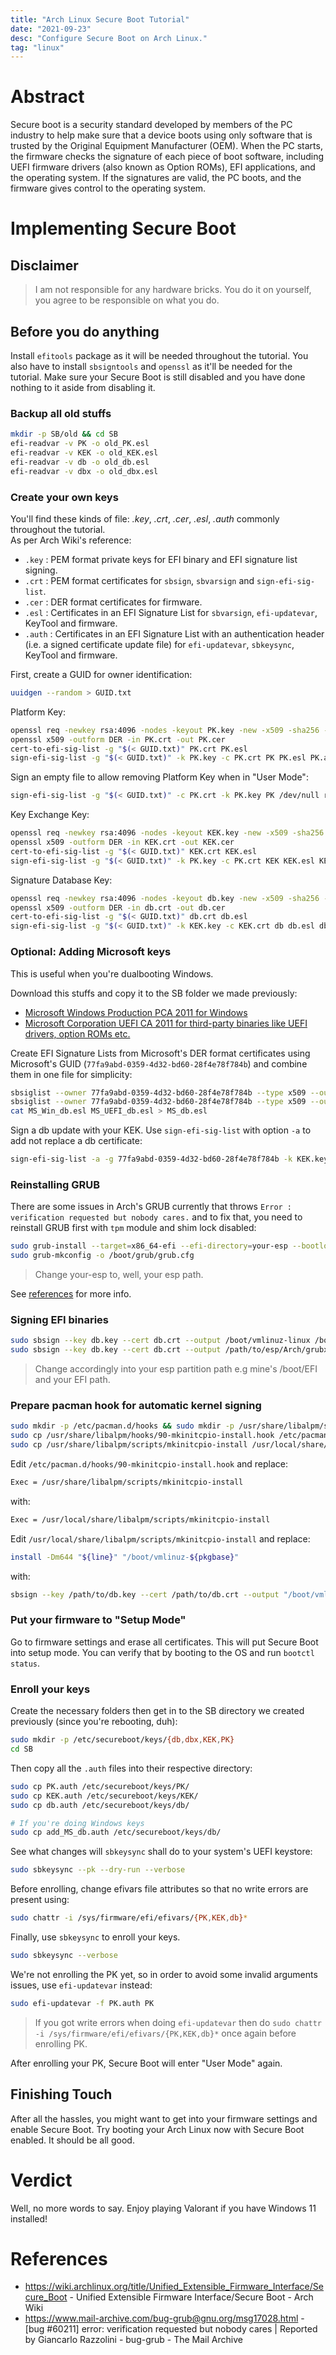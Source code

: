 ```yaml
---
title: "Arch Linux Secure Boot Tutorial"
date: "2021-09-23"
desc: "Configure Secure Boot on Arch Linux."
tag: "linux"
---
```


# Abstract

Secure boot is a security standard developed by members of the PC industry to help make sure that a device boots using only software that is trusted by the Original Equipment Manufacturer (OEM). When the PC starts, the firmware checks the signature of each piece of boot software, including UEFI firmware drivers (also known as Option ROMs), EFI applications, and the operating system. If the signatures are valid, the PC boots, and the firmware gives control to the operating system.

# Implementing Secure Boot

## Disclaimer

> I am not responsible for any hardware bricks. You do it on yourself, you agree to be responsible on what you do.

## Before you do anything

Install `efitools` package as it will be needed throughout the tutorial. You also have to install `sbsigntools` and `openssl` as it'll be needed for the tutorial. Make sure your Secure Boot is still disabled and you have done nothing to it aside from disabling it.

### Backup all old stuffs

```bash
mkdir -p SB/old && cd SB
efi-readvar -v PK -o old_PK.esl
efi-readvar -v KEK -o old_KEK.esl
efi-readvar -v db -o old_db.esl
efi-readvar -v dbx -o old_dbx.esl
```

### Create your own keys

You'll find these kinds of file: _.key_, _.crt_, _.cer_, _.esl_, _.auth_ commonly throughout the tutorial.  
As per Arch Wiki's reference:

- `.key` : PEM format private keys for EFI binary and EFI signature list signing.
- `.crt` : PEM format certificates for `sbsign`, `sbvarsign` and `sign-efi-sig-list`.
- `.cer` : DER format certificates for firmware.
- `.esl` : Certificates in an EFI Signature List for `sbvarsign`, `efi-updatevar`, KeyTool and firmware.
- `.auth` : Certificates in an EFI Signature List with an authentication header (i.e. a signed certificate update file) for `efi-updatevar`, `sbkeysync`, KeyTool and firmware.

First, create a GUID for owner identification:

```bash
uuidgen --random > GUID.txt
```

Platform Key:

```bash
openssl req -newkey rsa:4096 -nodes -keyout PK.key -new -x509 -sha256 -days 3650 -subj "/CN=my Platform Key/" -out PK.crt
openssl x509 -outform DER -in PK.crt -out PK.cer
cert-to-efi-sig-list -g "$(< GUID.txt)" PK.crt PK.esl
sign-efi-sig-list -g "$(< GUID.txt)" -k PK.key -c PK.crt PK PK.esl PK.auth
```

Sign an empty file to allow removing Platform Key when in "User Mode":

```bash
sign-efi-sig-list -g "$(< GUID.txt)" -c PK.crt -k PK.key PK /dev/null rm_PK.auth
```

Key Exchange Key:

```bash
openssl req -newkey rsa:4096 -nodes -keyout KEK.key -new -x509 -sha256 -days 3650 -subj "/CN=my Key Exchange Key/" -out KEK.crt
openssl x509 -outform DER -in KEK.crt -out KEK.cer
cert-to-efi-sig-list -g "$(< GUID.txt)" KEK.crt KEK.esl
sign-efi-sig-list -g "$(< GUID.txt)" -k PK.key -c PK.crt KEK KEK.esl KEK.auth
```

Signature Database Key:

```bash
openssl req -newkey rsa:4096 -nodes -keyout db.key -new -x509 -sha256 -days 3650 -subj "/CN=my Signature Database key/" -out db.crt
openssl x509 -outform DER -in db.crt -out db.cer
cert-to-efi-sig-list -g "$(< GUID.txt)" db.crt db.esl
sign-efi-sig-list -g "$(< GUID.txt)" -k KEK.key -c KEK.crt db db.esl db.auth
```

### Optional: Adding Microsoft keys

This is useful when you're dualbooting Windows.

Download this stuffs and copy it to the SB folder we made previously:

- [Microsoft Windows Production PCA 2011 for Windows](https://www.microsoft.com/pkiops/certs/MicWinProPCA2011_2011-10-19.crt)
- [Microsoft Corporation UEFI CA 2011 for third-party binaries like UEFI drivers, option ROMs etc.](https://www.microsoft.com/pkiops/certs/MicCorUEFCA2011_2011-06-27.crt)

Create EFI Signature Lists from Microsoft's DER format certificates using Microsoft's GUID (`77fa9abd-0359-4d32-bd60-28f4e78f784b`) and combine them in one file for simplicity:

```bash
sbsiglist --owner 77fa9abd-0359-4d32-bd60-28f4e78f784b --type x509 --output MS_Win_db.esl MicWinProPCA2011_2011-10-19.crt
sbsiglist --owner 77fa9abd-0359-4d32-bd60-28f4e78f784b --type x509 --output MS_UEFI_db.esl MicCorUEFCA2011_2011-06-27.crt
cat MS_Win_db.esl MS_UEFI_db.esl > MS_db.esl
```

Sign a db update with your KEK. Use `sign-efi-sig-list` with option `-a` to add not replace a db certificate:

```bash
sign-efi-sig-list -a -g 77fa9abd-0359-4d32-bd60-28f4e78f784b -k KEK.key -c KEK.crt db MS_db.esl add_MS_db.auth
```

### Reinstalling GRUB

There are some issues in Arch's GRUB currently that throws `Error : verification requested but nobody cares.` and to fix that, you need to reinstall GRUB first with `tpm` module and shim lock disabled:

```bash
sudo grub-install --target=x86_64-efi --efi-directory=your-esp --bootloader-id=Arch --modules="tpm" --disable-shim-lock
sudo grub-mkconfig -o /boot/grub/grub.cfg
```

> Change your-esp to, well, your esp path.

See [references](#references) for more info.

### Signing EFI binaries

```bash
sudo sbsign --key db.key --cert db.crt --output /boot/vmlinuz-linux /boot/vmlinuz-linux # You can do others too
sudo sbsign --key db.key --cert db.crt --output /path/to/esp/Arch/grubx64.efi /path/to/esp/EFI/Arch/grubx64.efi
```

> Change accordingly into your esp partition path e.g mine's /boot/EFI and your EFI path.

### Prepare pacman hook for automatic kernel signing

```bash
sudo mkdir -p /etc/pacman.d/hooks && sudo mkdir -p /usr/share/libalpm/scripts
sudo cp /usr/share/libalpm/hooks/90-mkinitcpio-install.hook /etc/pacman.d/hooks/
sudo cp /usr/share/libalpm/scripts/mkinitcpio-install /usr/local/share/libalpm/scripts/
```

Edit `/etc/pacman.d/hooks/90-mkinitcpio-install.hook` and replace:

```bash
Exec = /usr/share/libalpm/scripts/mkinitcpio-install
```

with:

```bash
Exec = /usr/local/share/libalpm/scripts/mkinitcpio-install
```

Edit `/usr/local/share/libalpm/scripts/mkinitcpio-install` and replace:

```bash
install -Dm644 "${line}" "/boot/vmlinuz-${pkgbase}"
```

with:

```bash
sbsign --key /path/to/db.key --cert /path/to/db.crt --output "/boot/vmlinuz-${pkgbase}" "${line}"
```

### Put your firmware to "Setup Mode"

Go to firmware settings and erase all certificates. This will put Secure Boot into setup mode. You can verify that by booting to the OS and run `bootctl status`.

### Enroll your keys

Create the necessary folders then get in to the SB directory we created previously (since you're rebooting, duh):

```bash
sudo mkdir -p /etc/secureboot/keys/{db,dbx,KEK,PK}
cd SB
```

Then copy all the `.auth` files into their respective directory:

```bash
sudo cp PK.auth /etc/secureboot/keys/PK/
sudo cp KEK.auth /etc/secureboot/keys/KEK/
sudo cp db.auth /etc/secureboot/keys/db/

# If you're doing Windows keys
sudo cp add_MS_db.auth /etc/secureboot/keys/db/
```

See what changes will `sbkeysync` shall do to your system's UEFI keystore:

```bash
sudo sbkeysync --pk --dry-run --verbose
```

Before enrolling, change efivars file attributes so that no write errors are present using:

```bash
sudo chattr -i /sys/firmware/efi/efivars/{PK,KEK,db}*
```

Finally, use `sbkeysync` to enroll your keys.

```bash
sudo sbkeysync --verbose
```

We're not enrolling the PK yet, so in order to avoid some invalid arguments issues, use `efi-updatevar` instead:

```bash
sudo efi-updatevar -f PK.auth PK
```

> If you got write errors when doing `efi-updatevar` then do `sudo chattr -i /sys/firmware/efi/efivars/{PK,KEK,db}*` once again before enrolling PK.

After enrolling your PK, Secure Boot will enter "User Mode" again.

## Finishing Touch

After all the hassles, you might want to get into your firmware settings and enable Secure Boot. Try booting your Arch Linux now with Secure Boot enabled. It should be all good.

# Verdict

Well, no more words to say. Enjoy playing Valorant if you have Windows 11 installed!

# References

- <https://wiki.archlinux.org/title/Unified_Extensible_Firmware_Interface/Secure_Boot> - Unified Extensible Firmware Interface/Secure Boot - Arch Wiki
- <https://www.mail-archive.com/bug-grub@gnu.org/msg17028.html> - [bug #60211] error: verification requested but nobody cares | Reported by Giancarlo Razzolini - bug-grub - The Mail Archive
